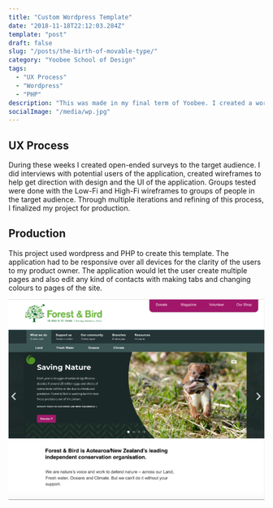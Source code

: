 ```yaml
---
title: "Custom Wordpress Template"
date: "2018-11-18T22:12:03.284Z"
template: "post"
draft: false
slug: "/posts/the-birth-of-movable-type/"
category: "Yoobee School of Design"
tags:
  - "UX Process"
  - "Wordpress"
  - "PHP"
description: "This was made in my final term of Yoobee. I created a wordpress templates for our product owner so they could customize thier own site. I used the wordpress codex along with php to create this application."
socialImage: "/media/wp.jpg"
---
```


## UX Process

During these weeks I created open-ended surveys to the target audience. I did interviews with potential users of the application, created wireframes to help get direction with design and the UI of the application. Groups tested were done with the Low-Fi and High-Fi wireframes to groups of people in the target audience. Through multiple iterations and refining of this process, I finalized my project for production.

## Production

This project used wordpress and PHP to create this template. The application had to be responsive over all devices for the clarity of the users to my product owner. The application would let the user create multiple pages and also edit any kind of contacts with making tabs and changing colours to pages of the site.


![wp.jpg](/media/wp.jpg)
